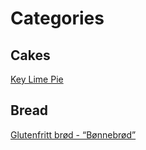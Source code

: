 # Categories

## Cakes

[Key Lime Pie](https://github.com/NorwegianVeterinaryInstitute/Delicious/blob/master/cakes/keylimepie.md)

## Bread

[Glutenfritt brød - “Bønnebrød”](https://github.com/NorwegianVeterinaryInstitute/Delicious/blob/master/bread/B%C3%B8nnebr%C3%B8d.md)

